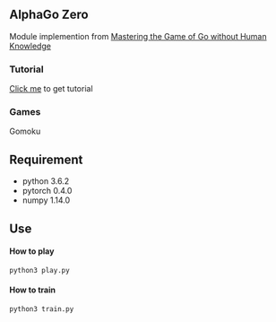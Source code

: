 ## AlphaGo Zero
Module implemention from [Mastering the Game of Go without Human Knowledge](https://www.nature.com/articles/nature24270.epdf?author_access_token=VJXbVjaSHxFoctQQ4p2k4tRgN0jAjWel9jnR3ZoTv0PVW4gB86EEpGqTRDtpIz-2rmo8-KG06gqVobU5NSCFeHILHcVFUeMsbvwS-lxjqQGg98faovwjxeTUgZAUMnRQ)

### Tutorial
[Click me](https://ne7ermore.github.io/post/alpha-zero/) to get tutorial

### Games
Gomoku

## Requirement
* python 3.6.2
* pytorch 0.4.0
* numpy 1.14.0

## Use

#### How to play
```
python3 play.py
```

#### How to train
```
python3 train.py
```
